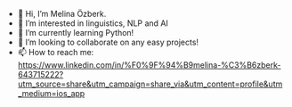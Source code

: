 - 👋 Hi, I’m Melina Özberk.
- 👀 I’m interested in linguistics, NLP and AI
- 🌱 I’m currently learning Python!
- 💞️ I’m looking to collaborate on any easy projects!
- 📫 How to reach me: https://www.linkedin.com/in/%F0%9F%94%B9melina-%C3%B6zberk-643715222?utm_source=share&utm_campaign=share_via&utm_content=profile&utm_medium=ios_app

<!---
moezberk/moezberk is a ✨ special ✨ repository because its `README.md` (this file) appears on your GitHub profile.
You can click the Preview link to take a look at your changes.
--->

